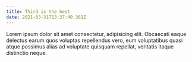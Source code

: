 ```yaml
---
title: Third is the best
date: 2021-03-31T13:37:40.361Z
---
```


Lorem ipsum dolor sit amet consectetur, adipisicing elit. Obcaecati eaque delectus earum quos voluptas repellendus vero, eum voluptatibus quasi atque possimus alias ad voluptate quisquam repellat, veritatis itaque distinctio neque.